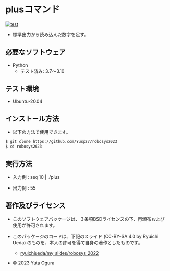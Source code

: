 # plusコマンド
[![test](https://github.com/Yusp27/robosys2023/actions/workflows/test.yml/badge.svg)](https://github.com/Yusp27/robosys2023/actions/workflows/test.yml)

* 標準出力から読み込んだ数字を足す。

## 必要なソフトウェア
* Python
  * テスト済み: 3.7～3.10

## テスト環境
* Ubuntu-20.04

## インストール方法
* 以下の方法で使用できます。
```bash
$ git clone https://github.com/Yusp27/robosys2023
$ cd robosys2023
```

## 実行方法
* 入力例 : 
seq 10 | ./plus

* 出力例 : 
55

## 著作及びライセンス

* このソフトウェアパッケージは、３条項BSDライセンスの下、再頒布および使用が許可されます。
* このパッケージのコードは、下記のスライド (CC-BY-SA 4.0 by Ryuichi Ueda) のものを、本人の許可を得て自身の著作としたものです。
   * [ryuichiueda/my_slides/robosys_2022](https://github.com/ryuichiueda/my_slides/tree/master/robosys_2022)

* © 2023 Yuta Ogura
